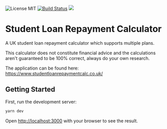 ![License MIT](https://img.shields.io/badge/license-MIT-blue.svg) [![Build Status](https://drone.benscobie.com/api/badges/benscobie/student-loan-repayment-calculator/status.svg)](https://drone.benscobie.com/benscobie/student-loan-repayment-calculator) [![](https://img.shields.io/docker/pulls/benscobie/student-loan-repayment-calculator.svg)](https://hub.docker.com/r/benscobie/student-loan-repayment-calculator "DockerHub")

# Student Loan Repayment Calculator

A UK student loan repayment calculator which supports multiple plans.

This calculator does not constitute financial advice and the calculations aren't guaranteed to be 100% correct, always do your own research.

The application can be found here: https://www.studentloanrepaymentcalc.co.uk/

## Getting Started

First, run the development server:

```bash
yarn dev
```

Open [http://localhost:3000](http://localhost:3000) with your browser to see the result.
